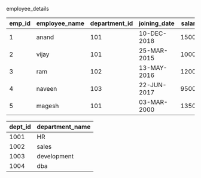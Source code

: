 employee_details

| emp_id | employee_name | department_id | joining_date | salary |
|--------|---------------|---------------|--------------|--------|
| 1      | anand         | 101           | 10-DEC-2018  | 15000  |
| 2      | vijay         | 101           | 25-MAR-2015  | 10000  |
| 3      | ram           | 102           | 13-MAY-2016  | 12000  |
| 4      | naveen        | 103           | 22-JUN-2017  | 9500   |
| 5      | magesh        | 101           | 03-MAR-2000  | 13500  |

| dept_id | department_name | 
|---------|-----------------|
| 1001    | HR              |      
| 1002    | sales           | 
| 1003    | development     |       
| 1004   | dba              |       



